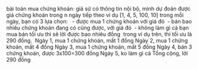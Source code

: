 bài toán mua chứng khoán: giả sử có thông tin nội bộ, mình dự đoán được giá chứng khoán trong n ngày tiếp theo ví dụ [1, 4, 5, 100, 10] trong mỗi ngày, bạn có 3 lựa chọn:    - được mua 1 chứng khoán với giá đó   - bán bao nhiêu chứng khoán đang có cũng được, với giá đó   - không làm gì cả bạn mua bán tối ưu thì sẽ lời được bao nhiêu đồng  trong ví dụ trên, thì tối ưu là 290 đồng.  Ngày 1, mua 1 chứng khoán, mất 1 đồng Ngày 2, mua 1 chứng khoán, mất 4 đồng Ngày 3, mua 1 chứng khoán, mất 5 đồng Ngày 4, bán 3 chứng khoán, được 3x100=300 đồng Ngày 5, ko làm gì cả Tổng cộng, lời 290 đồng